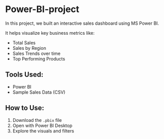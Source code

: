 # Power-BI-project
In this project, we built an interactive sales dashboard using MS Power BI. 

It helps visualize key business metrics like:
- Total Sales
- Sales by Region
- Sales Trends over time
- Top Performing Products

## Tools Used:
- Power BI
- Sample Sales Data (CSV)

## How to Use:
1. Download the `.pbix` file
2. Open with Power BI Desktop
3. Explore the visuals and filters

